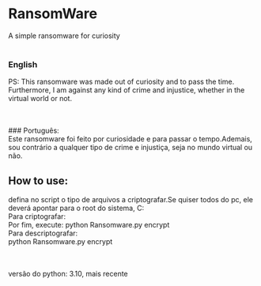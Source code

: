 # RansomWare
A simple ransomware for curiosity
<br>
<br>
### English<br>
PS: This ransomware was made out of curiosity and to pass the time. Furthermore, I am against any kind of crime and injustice, whether in the virtual world or not.

<br>
<br>
### Português:<br>
Este ransomware foi feito por curiosidade e para passar o tempo.Ademais, sou contrário a qualquer tipo de crime e injustiça, seja no mundo virtual ou não.
<br>

## How to use:<br>
defina no script o tipo de arquivos a criptografar.Se quiser todos do pc, ele deverá apontar para o root do sistema, C:
<br>
Para criptografar: <br>
Por fim, execute: python Ransomware.py encrypt
<br>
Para descriptografar:<br>
python Ransomware.py encrypt

<br>
<br>
versão do python: 3.10, mais recente
 

